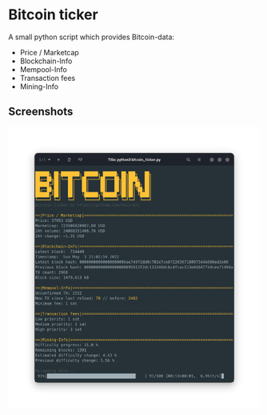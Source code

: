 # Bitcoin ticker

A small python script which provides Bitcoin-data:
- Price / Marketcap
- Blockchain-Info
- Mempool-Info
- Transaction fees
- Mining-Info

## Screenshots
![App Screenshot](https://github.com/haui-btc/bitcoin_ticker/blob/main/screenshots/main.png?raw=true)
